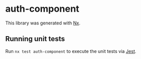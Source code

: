 # auth-component

This library was generated with [Nx](https://nx.dev).

## Running unit tests

Run `nx test auth-component` to execute the unit tests via [Jest](https://jestjs.io).

